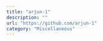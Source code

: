 ```yaml
---
title: "arjun-1"
description: ""
url: "https://github.com/arjun-1"
category: "Miscellaneous"
---
```

